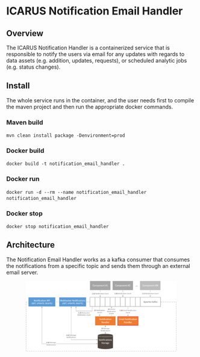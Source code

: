 # ICARUS Notification Email Handler
## Overview
The ICARUS Notification Handler is a containerized service that is responsible to notify the users via email for any updates with regards to data assets (e.g. addition, updates, requests), or scheduled analytic jobs (e.g. status changes).

## Install
The whole service runs in the container, and the user needs first to compile the maven project and then run the appropriate docker commands.

### Maven build
```
mvn clean install package -Denvironment=prod
```

### Docker build
```
docker build -t notification_email_handler .
```

### Docker run
```
docker run -d --rm --name notification_email_handler notification_email_handler
```

### Docker stop
```
docker stop notification_email_handler
```

## Architecture
The Notification Email Handler works as a kafka consumer that consumes the notifications from a specific topic and sends them through an external email server. 
<div align="center">
	<img style="max-width: 400px; height: auto" src="./notification_manager_architecture.png">
</div>
